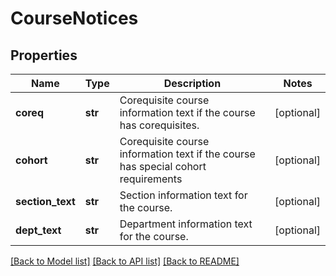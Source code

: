 # CourseNotices

## Properties
Name | Type | Description | Notes
------------ | ------------- | ------------- | -------------
**coreq** | **str** | Corequisite course information text if the course has corequisites. | [optional] 
**cohort** | **str** | Corequisite course information text if the course has special cohort requirements | [optional] 
**section_text** | **str** | Section information text for the course. | [optional] 
**dept_text** | **str** | Department information text for the course. | [optional] 

[[Back to Model list]](../README.md#documentation-for-models) [[Back to API list]](../README.md#documentation-for-api-endpoints) [[Back to README]](../README.md)


